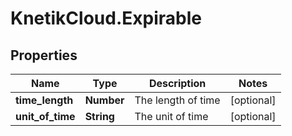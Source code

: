 # KnetikCloud.Expirable

## Properties
Name | Type | Description | Notes
------------ | ------------- | ------------- | -------------
**time_length** | **Number** | The length of time | [optional] 
**unit_of_time** | **String** | The unit of time | [optional] 


